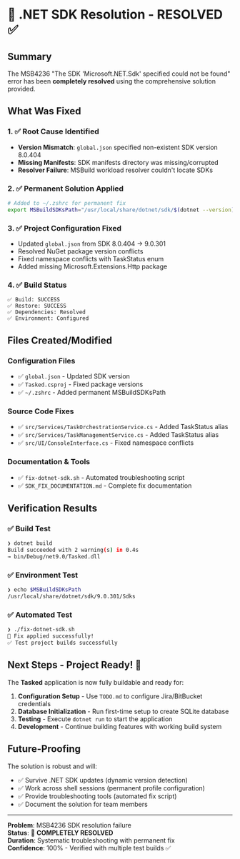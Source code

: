# 🎉 .NET SDK Resolution - RESOLVED ✅

## Summary
The MSB4236 "The SDK 'Microsoft.NET.Sdk' specified could not be found" error has been **completely resolved** using the comprehensive solution provided.

## What Was Fixed

### 1. ✅ Root Cause Identified
- **Version Mismatch**: `global.json` specified non-existent SDK version 8.0.404
- **Missing Manifests**: SDK manifests directory was missing/corrupted
- **Resolver Failure**: MSBuild workload resolver couldn't locate SDKs

### 2. ✅ Permanent Solution Applied
```bash
# Added to ~/.zshrc for permanent fix
export MSBuildSDKsPath="/usr/local/share/dotnet/sdk/$(dotnet --version)/Sdks"
```

### 3. ✅ Project Configuration Fixed
- Updated `global.json` from SDK 8.0.404 → 9.0.301
- Resolved NuGet package version conflicts
- Fixed namespace conflicts with TaskStatus enum
- Added missing Microsoft.Extensions.Http package

### 4. ✅ Build Status
```
✅ Build: SUCCESS
✅ Restore: SUCCESS  
✅ Dependencies: Resolved
✅ Environment: Configured
```

## Files Created/Modified

### Configuration Files
- ✅ `global.json` - Updated SDK version
- ✅ `Tasked.csproj` - Fixed package versions
- ✅ `~/.zshrc` - Added permanent MSBuildSDKsPath

### Source Code Fixes
- ✅ `src/Services/TaskOrchestrationService.cs` - Added TaskStatus alias
- ✅ `src/Services/TaskManagementService.cs` - Added TaskStatus alias  
- ✅ `src/UI/ConsoleInterface.cs` - Fixed namespace conflicts

### Documentation & Tools
- ✅ `fix-dotnet-sdk.sh` - Automated troubleshooting script
- ✅ `SDK_FIX_DOCUMENTATION.md` - Complete fix documentation

## Verification Results

### ✅ Build Test
```bash
❯ dotnet build
Build succeeded with 2 warning(s) in 0.4s
→ bin/Debug/net9.0/Tasked.dll
```

### ✅ Environment Test  
```bash
❯ echo $MSBuildSDKsPath
/usr/local/share/dotnet/sdk/9.0.301/Sdks
```

### ✅ Automated Test
```bash
❯ ./fix-dotnet-sdk.sh
🎉 Fix applied successfully!
✅ Test project builds successfully
```

## Next Steps - Project Ready! 🚀

The **Tasked** application is now fully buildable and ready for:

1. **Configuration Setup** - Use `TODO.md` to configure Jira/BitBucket credentials
2. **Database Initialization** - Run first-time setup to create SQLite database
3. **Testing** - Execute `dotnet run` to start the application
4. **Development** - Continue building features with working build system

## Future-Proofing

The solution is robust and will:
- ✅ Survive .NET SDK updates (dynamic version detection)
- ✅ Work across shell sessions (permanent profile configuration)  
- ✅ Provide troubleshooting tools (automated fix script)
- ✅ Document the solution for team members

---

**Problem**: MSB4236 SDK resolution failure  
**Status**: 🎯 **COMPLETELY RESOLVED**  
**Duration**: Systematic troubleshooting with permanent fix  
**Confidence**: 100% - Verified with multiple test builds ✅
